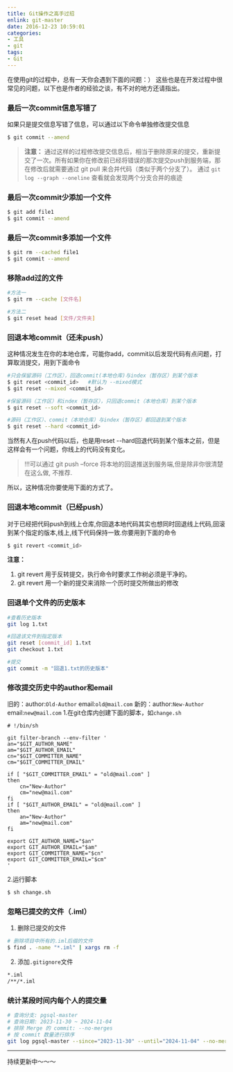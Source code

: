 ```yaml
---
title: Git操作之高手过招
enlink: git-master
date: 2016-12-23 10:59:01
categories:
- 工具
- git
tags:
- Git
---
```

在使用git的过程中，总有一天你会遇到下面的问题：）
这些也是在开发过程中很常见的问题，以下也是作者的经验之谈，有不对的地方还请指出。
<!--more -->
### 最后一次commit信息写错了
如果只是提交信息写错了信息，可以通过以下命令单独修改提交信息
```bash
$ git commit --amend
```
>**注意：** 通过这样的过程修改提交信息后，相当于删除原来的提交，重新提交了一次。所有如果你在修改前已经将错误的那次提交push到服务端，那在修改后就需要通过 git pull 来合并代码（类似于两个分支了）。
通过 `git log --graph --oneline` 查看就会发现两个分支合并的痕迹

### 最后一次commit少添加一个文件
```bash
$ git add file1
$ git commit --amend
```
### 最后一次commit多添加一个文件
```bash
$ git rm --cached file1
$ git commit --amend
```
### 移除add过的文件
```bash
#方法一
$ git rm --cache [文件名]

#方法二
$ git reset head [文件/文件夹]
```
### 回退本地commit（还未push）
这种情况发生在你的本地仓库，可能你add，commit以后发现代码有点问题，打算取消提交，用到下面命令
```bash
#只会保留源码（工作区），回退commit(本地仓库)与index（暂存区）到某个版本
$ git reset <commit_id>   #默认为 --mixed模式
$ git reset --mixed <commit_id>

#保留源码（工作区）和index（暂存区），只回退commit（本地仓库）到某个版本
$ git reset --soft <commit_id>

#源码（工作区）、commit（本地仓库）与index（暂存区）都回退到某个版本
$ git reset --hard <commit_id>
```
当然有人在push代码以后，也是用reset --hard回退代码到某个版本之前，但是这样会有一个问题，你线上的代码没有变化。
>!!!可以通过 git push –force 将本地的回退推送到服务端,但是除非你很清楚在这么做, 不推荐.

所以，这种情况你要使用下面的方式了。
### 回退本地commit（已经push）
对于已经把代码push到线上仓库,你回退本地代码其实也想同时回退线上代码,回滚到某个指定的版本,线上,线下代码保持一致.你要用到下面的命令
```bash
$ git revert <commit_id>
```
**注意：**
1. git revert 用于反转提交，执行命令时要求工作树必须是干净的。
2. git revert 用一个新的提交来消除一个历时提交所做出的修改

### 回退单个文件的历史版本
```bash
#查看历史版本
git log 1.txt

#回退该文件到指定版本
git reset [commit_id] 1.txt
git checkout 1.txt

#提交
git commit -m "回退1.txt的历史版本"
```
### 修改提交历史中的author和email
旧的：author:`Old-Author` email:`old@mail.com`
新的：author:`New-Author` email:`new@mail.com`
1.在git仓库内创建下面的脚本，如`change.sh`
```shell
# !/bin/sh

git filter-branch --env-filter '
an="$GIT_AUTHOR_NAME"
am="$GIT_AUTHOR_EMAIL"
cn="$GIT_COMMITTER_NAME"
cm="$GIT_COMMITTER_EMAIL"

if [ "$GIT_COMMITTER_EMAIL" = "old@mail.com" ]
then
    cn="New-Author"
    cm="new@mail.com"
fi
if [ "$GIT_AUTHOR_EMAIL" = "old@mail.com" ]
then
    an="New-Author"
    am="new@mail.com"
fi

export GIT_AUTHOR_NAME="$an"
export GIT_AUTHOR_EMAIL="$am"
export GIT_COMMITTER_NAME="$cn"
export GIT_COMMITTER_EMAIL="$cm"
'
```
2.运行脚本
```bash
$ sh change.sh
```

### 忽略已提交的文件（.iml）
1. 删除已提交的文件
```bash
# 删除项目中所有的.iml后缀的文件
$ find . -name "*.iml" | xargs rm -f
```
2. 添加`.gitignore`文件
```bash
*.iml
/**/*.iml
```

### 统计某段时间内每个人的提交量

```bash
# 查询分支: pgsql-master
# 查询日期: 2023-11-30 ~ 2024-11-04
# 排除 Merge 的 commit: --no-merges
# 按 commit 数量进行排序
git log pgsql-master --since="2023-11-30" --until="2024-11-04" --no-merges --pretty="%an" | sort | uniq -c | sort -nr
```

---
持续更新中～～～
